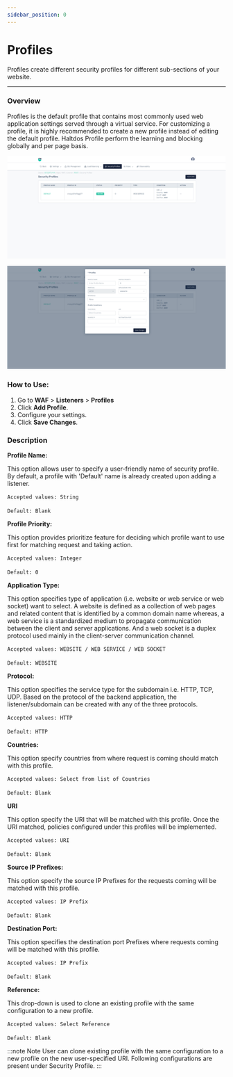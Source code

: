 ```yaml
---
sidebar_position: 0
---
```


# Profiles

Profiles create different security profiles for different sub-sections of your website.

---

### Overview
Profiles is the default profile that contains most commonly used web application settings served through a virtual service. For customizing a profile, it is highly recommended to create a new profile instead of editing the default profile. Haltdos Profile perform the learning and blocking globally and per page basis.

![Profiles.png](/img/waf/v8/docs/securityProfile1.png)  

![Profiles.png](/img/waf/v8/docs/securityProfile2.png)


### How to Use:
1. Go to **WAF** > **Listeners** > **Profiles**
2. Click **Add Profile**.
3. Configure your settings.
4. Click **Save Changes**.
  
### Description

**Profile Name:**

This option allows user to specify a user-friendly name of security profile. By default, a profile with 'Default' name is already created upon adding a listener.

    Accepted values: String

    Default: Blank 

**Profile Priority:**

This option provides prioritize feature for deciding which profile want to use first for matching request and taking action.

    Accepted values: Integer

    Default: 0 

**Application Type:**

This option specifies type of application (i.e. website or web service or web socket) want to select. A website is defined as a collection of web pages and related content that is identified by a common domain name whereas, a web service is a standardized medium to propagate communication between the client and server applications. And a web socket is a duplex protocol used mainly in the client-server communication channel.

    Accepted values: WEBSITE / WEB SERVICE / WEB SOCKET

    Default: WEBSITE 

**Protocol:**

This option specifies the service type for the subdomain i.e. HTTP, TCP, UDP. Based on the protocol of the backend application, the listener/subdomain can be created with any of the three protocols. 

    Accepted values: HTTP

    Default: HTTP 

**Countries:**

This option specify countries from where request is coming should match with this profile. 

    Accepted values: Select from list of Countries

    Default: Blank 

**URI**

This option specify the URI that will be matched with this profile. Once the URI matched, policies configured under this profiles will be implemented.

    Accepted values: URI

    Default: Blank 

**Source IP Prefixes:**

This option specify the source IP Prefixes for the requests coming will be matched with this profile.

    Accepted values: IP Prefix

    Default: Blank 

**Destination Port:**

This option specifies the destination port Prefixes where requests coming will be matched with this profile.

    Accepted values: IP Prefix

    Default: Blank 

**Reference:**

This drop-down is used to clone an existing profile with the same configuration to a new profile.

    Accepted values: Select Reference

    Default: Blank 

:::note Note
User can clone existing profile with the same configuration to a new profile on the new user-specified URI.
Following configurations are present under Security Profile.
:::
